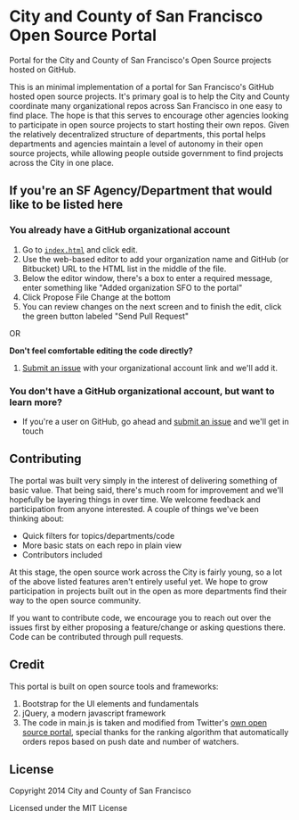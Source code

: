 City and County of San Francisco Open Source Portal
================

Portal for the City and County of San Francisco's Open Source projects hosted on GitHub.

This is an minimal implementation of a portal for San Francisco's GitHub hosted open source projects. It's primary goal is to help the City and County coordinate many organizational repos across San Francisco in one easy to find place. The hope is that this serves to encourage other agencies looking to participate in open source projects to start hosting their own repos. Given the relatively decentralized structure of departments, this portal helps departments and agencies maintain a level of autonomy in their open source projects, while allowing people outside government to find projects across the City in one place.


## If you're an SF Agency/Department that would like to be listed here

### You already have a GitHub organizational account

1. Go to [`index.html`](https://github.com/SFMOCI/sfmoci.github.io/blob/master/index.html#L72)
   and click edit.
2. Use the web-based editor to add your organization name and GitHub
   (or Bitbucket) URL to the HTML list in the middle of the file.
3. Below the editor window, there's a box to enter a required message, enter something like "Added organization SFO to the portal"
4. Click Propose File Change at the bottom
5. You can review changes on the next screen and to finish the edit, click the green button labeled "Send Pull Request"

OR

**Don't feel comfortable editing the code directly?**

1. [Submit an issue](https://github.com/SFMOCI/sfmoci.github.io/issues/new) with your organizational account link and we'll add it.

### You don't have a GitHub organizational account, but want to learn more?

- If you're a user on GitHub, go ahead and [submit an issue](https://github.com/SFMOCI/sfmoci.github.io/issues/new) and we'll get in touch

## Contributing

The portal was built very simply in the interest of delivering something of basic value. That being said, there's much room for improvement and we'll hopefully be layering things in over time. We welcome feedback and participation from anyone interested. A couple of things we've been thinking about:

- Quick filters for topics/departments/code
- More basic stats on each repo in plain view
- Contributors included

At this stage, the open source work across the City is fairly young, so a lot of the above listed features aren't entirely useful yet. We hope to grow participation in projects built out in the open as more departments find their way to the open source community.

If you want to contribute code, we encourage you to reach out over the issues first by either proposing a feature/change or asking questions there. Code can be contributed through pull requests.

## Credit

This portal is built on open source tools and frameworks:

1. Bootstrap for the UI elements and fundamentals
2. jQuery, a modern javascript framework
3. The code in main.js is taken and modified from Twitter's [own open source portal](https://github.com/twitter/twitter.github.com), special thanks for the ranking algorithm that automatically orders repos based on push date and number of watchers.

## License

Copyright 2014 City and County of San Francisco

Licensed under the MIT License
